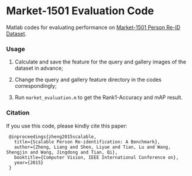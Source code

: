 # Market-1501 Evaluation Code
Matlab codes for evaluating performance on [Market-1501 Person Re-ID Dataset](http://www.liangzheng.com.cn/Project/project_reid.html).

### Usage
1. Calculate and save the feature for the query and gallery images of the dataset in advance;

2. Change the query and gallery feature directory in the codes correspondingly;

3. Run `market_evaluation.m` to get the Rank1-Accuracy and mAP result.

### Citation
If you use this code, please kindly cite this paper:

     @inproceedings{zheng2015scalable,
       title={Scalable Person Re-identification: A Benchmark},
       author={Zheng, Liang and Shen, Liyue and Tian, Lu and Wang, Shengjin and Wang, Jingdong and Tian, Qi},
       booktitle={Computer Vision, IEEE International Conference on},
       year={2015}
     }
